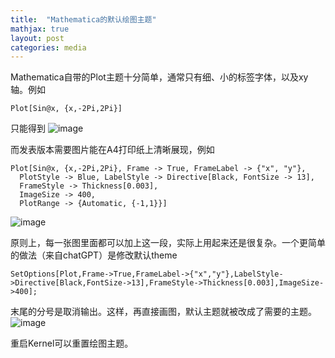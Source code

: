 ```yaml
---
title:  "Mathematica的默认绘图主题"
mathjax: true
layout: post
categories: media
---
```


Mathematica自带的Plot主题十分简单，通常只有细、小的标签字体，以及xy轴。例如
```
Plot[Sin@x, {x,-2Pi,2Pi}]
```
只能得到
![image](https://user-images.githubusercontent.com/31767235/217516789-af550245-19dd-479c-ae10-6bc289054345.png)


而发表版本需要图片能在A4打印纸上清晰展现，例如
```
Plot[Sin@x, {x,-2Pi,2Pi}, Frame -> True, FrameLabel -> {"x", "y"},
  PlotStyle -> Blue, LabelStyle -> Directive[Black, FontSize -> 13], 
  FrameStyle -> Thickness[0.003],
  ImageSize -> 400, 
  PlotRange -> {Automatic, {-1,1}}]
```
![image](https://user-images.githubusercontent.com/31767235/217521204-678c4e68-6b39-4c78-a256-f855b9ec6bab.png)

原则上，每一张图里面都可以加上这一段，实际上用起来还是很复杂。一个更简单的做法（来自chatGPT）是修改默认theme
```
SetOptions[Plot,Frame->True,FrameLabel->{"x","y"},LabelStyle->Directive[Black,FontSize->13],FrameStyle->Thickness[0.003],ImageSize->400];
```
末尾的分号是取消输出。这样，再直接画图，默认主题就被改成了需要的主题。
![image](https://user-images.githubusercontent.com/31767235/217523151-38f543b1-e8cf-41b7-a909-993f7d338830.png)

重启Kernel可以重置绘图主题。
